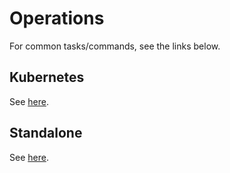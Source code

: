 # Operations

For common tasks/commands, see the links below.

## Kubernetes

See [here](https://github.com/Sifchain/sifchain-validators/tree/master/docs/nodes/operations/kubernetes/README.md).

## Standalone

See [here](https://github.com/Sifchain/sifchain-validators/tree/master/docs/nodes/operations/standalone/README.md).
